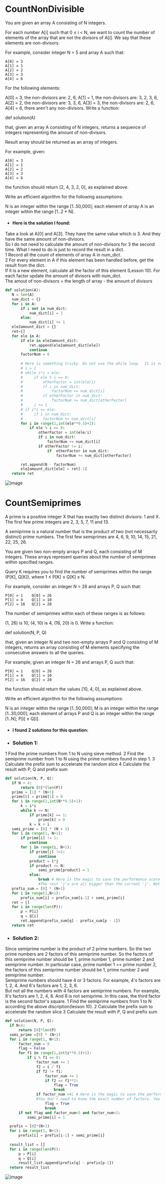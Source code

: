 # CountNonDivisible
You are given an array A consisting of N integers.

For each number A[i] such that 0 ≤ i < N, we want to count the number of elements of the array that are not the divisors of A[i]. We say that these elements are non-divisors.

For example, consider integer N = 5 and array A such that:

    A[0] = 3
    A[1] = 1
    A[2] = 2
    A[3] = 3
    A[4] = 6
For the following elements:

A[0] = 3, the non-divisors are: 2, 6,
A[1] = 1, the non-divisors are: 3, 2, 3, 6,
A[2] = 2, the non-divisors are: 3, 3, 6,
A[3] = 3, the non-divisors are: 2, 6,
A[4] = 6, there aren't any non-divisors.
Write a function:

def solution(A)

that, given an array A consisting of N integers, returns a sequence of integers representing the amount of non-divisors.

Result array should be returned as an array of integers.

For example, given:

    A[0] = 3
    A[1] = 1
    A[2] = 2
    A[3] = 3
    A[4] = 6
the function should return [2, 4, 3, 2, 0], as explained above.

Write an efficient algorithm for the following assumptions:

N is an integer within the range [1..50,000];
each element of array A is an integer within the range [1..2 * N].


* #### Here is the solution I found:
Take a look at A[0] and A[3]. They have the same value which is 3. And they have the same amount of non-divisors. <br>
So I do not need to calculate the amount of non-divisors for 3 the second time. What I need to do is just to record the result in a dict.<br>
1 Record all the count of elements of array A in num_dict.<br>
2 For every element in A if this element has been handled before, get the result from the dict. <br>
  If it is a new element, calculate all the factor of this element (Lesson 10). For each factor update the amount of divisors with num_dict.<br>
  The amout of non-divisors = the length of array - the amount of divisors<br>
 
 ```python
 def solution(A):
    N = len(A)
    num_dict = {}
    for i in A:  
        if i not in num_dict:
            num_dict[i] = 1
        else:
            num_dict[i] += 1
    ele2amount_dict = {}
    ret=[]
    for ele in A:  
        if ele in ele2amount_dict:
            ret.append(ele2amount_dict[ele])
            continue
        factorNum = 0
        
        # Here is something tricky. Do not use the while loop.  It is not as efficient as the for loop.
        # i = 1
        # while i*i < ele:
        #     if ele % i == 0:
        #         otherFactor = int(ele/i)
        #         if i in num_dict:
        #             factorNum += num_dict[i]
        #         if otherFactor in num_dict:
        #             factorNum += num_dict[otherFactor]
        #     i += 1
        # if i*i == ele:
        #     if i in num_dict:
        #         factorNum += num_dict[i]
        for i in range(1,int(ele**0.5)+1):
            if ele % i == 0:
                otherFactor = int(ele/i)
                if i in num_dict:
                    factorNum += num_dict[i]
                if otherFactor != i:
                    if  otherFactor in num_dict:
                        factorNum += num_dict[otherFactor]

        ret.append(N - factorNum)
        ele2amount_dict[ele] = ret[-1]
    return ret
 ```
  
![image](https://github.com/spsc83/codility/blob/main/Lesson11_Sieve_of_Eratosthenes/Screen%20Shot%202021-12-19%20at%2011.51.26%20PM.png)

# CountSemiprimes
A prime is a positive integer X that has exactly two distinct divisors: 1 and X. The first few prime integers are 2, 3, 5, 7, 11 and 13.

A semiprime is a natural number that is the product of two (not necessarily distinct) prime numbers. The first few semiprimes are 4, 6, 9, 10, 14, 15, 21, 22, 25, 26.

You are given two non-empty arrays P and Q, each consisting of M integers. These arrays represent queries about the number of semiprimes within specified ranges.

Query K requires you to find the number of semiprimes within the range (P[K], Q[K]), where 1 ≤ P[K] ≤ Q[K] ≤ N.

For example, consider an integer N = 26 and arrays P, Q such that:

    P[0] = 1    Q[0] = 26
    P[1] = 4    Q[1] = 10
    P[2] = 16   Q[2] = 20
The number of semiprimes within each of these ranges is as follows:

(1, 26) is 10,
(4, 10) is 4,
(16, 20) is 0.
Write a function:

def solution(N, P, Q)

that, given an integer N and two non-empty arrays P and Q consisting of M integers, returns an array consisting of M elements specifying the consecutive answers to all the queries.

For example, given an integer N = 26 and arrays P, Q such that:

    P[0] = 1    Q[0] = 26
    P[1] = 4    Q[1] = 10
    P[2] = 16   Q[2] = 20
the function should return the values [10, 4, 0], as explained above.

Write an efficient algorithm for the following assumptions:

N is an integer within the range [1..50,000];
M is an integer within the range [1..30,000];
each element of arrays P and Q is an integer within the range [1..N];
P[i] ≤ Q[i].


* #### I found 2 solutions for this question:
* ### Solution 1:
1 Find the prime numbers from 1 to N using sieve method.
2 Find the semiprime number from 1 to N using the prime numbers found in step 1.
3 Calculate the prefix sum to accelerate the random slice
4 Calculate the result with P, Q and prefix sum

 ```python
 def solution(N, P, Q):
    if N < 4:
        return [0]*(len(P))
    prime = [1] * (N+1)
    prime[0] = prime[1] = 0
    for i in range(2,int(N**0.5)+1):
        k = i*i
        while k <= N:
            if prime[k] == 1:
                prime[k] = 0
            k = k + i
    semi_prime = [0] * (N + 1)
    for i in range(1, N+1):
        if prime[i] != 1:
            continue
        for j in range(i, N+1):
            if prime[j] !=1:
                continue
            product = i*j
            if product <= N:
                semi_prime[product] = 1
            else:
                break # Here is the magic to save the performance score! 
                #The rest 'j's are all bigger than the current 'j'. Not necessary to check the rest.
    prefix_sum = [0] * (N+1)
    for i in range(1,N+1):
        prefix_sum[i] = prefix_sum[i-1] + semi_prime[i]
    ret = []
    for i in range(len(P)):
        p = P[i]
        q = Q[i]
        ret.append(prefix_sum[q] - prefix_sum[p - 1])
    return ret
 ```
 * ### Solution 2:
 Since semiprime number is the product of 2 prime numbers. So the two prime numbers are 2 factors of this semiprime number. So the factors of this semiprime number should be 1, prime number 1, prime number 2 and semiprime number. In particular case, prime number 1 == prime number 2, the factors of this semiprime number should be 1, prime number 2 and semiprime number.<br>
 Semiprime numbers should have 4 or 3 factors. For example, 4's factors are 1, 2, 4. And 6's factors are 1, 2, 3, 6. <br>
 But not all the numbers with 4 factors are semiprime numbers. For example, 8's factors are 1, 2, 4, 8. And 8 is not semiprime. In this case, the third factor is the second factor's square.
1 Find the semiprime numbers from 1 to N according the above discription(lesson 10).
2 Calculate the prefix sum to accelerate the random slice
3 Calculate the result with P, Q and prefix sum
 ```python
 def solution(N, P, Q):
   if N<4:
       return [0]*len(P)
   semi_prime =[0] * (N+1)
   for i in range(1, N+1):
       factor_num = 0
       flag = False
       for f1 in range(1,int(i**0.5)+1):
           if i % f1 == 0:
               factor_num += 1
               f2 = i / f1
               if f2 != f1:
                   factor_num += 1
                   if f2 == f1**2:
                       flag = True
                       break
               if factor_num >4: # Here is the magic to save the performance score!
               #You don't need to know the exact number of factors. You just need to know the number of factor is bigger than 4.
                   flag = True
                   break
       if not flag and factor_num<5 and factor_num>2:
           semi_prime[i] = 1

   prefix = [0]*(N+1)
   for i in range(1, N+1):
       prefix[i] = prefix[i-1] + semi_prime[i]
   
   result_list = [] 
   for i in range(len(P)):
       p = P[i]
       q = Q[i]
       result_list.append(prefix[q] - prefix[p-1])
   return result_list
 ```
![image](https://github.com/spsc83/codility/blob/main/Lesson11_Sieve_of_Eratosthenes/Screen%20Shot%202021-12-26%20at%203.39.14%20PM.png)
